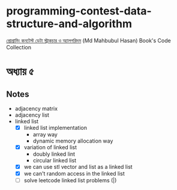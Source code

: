 # programming-contest-data-structure-and-algorithm

[প্রোগ্রামিং কনটেস্ট ডেটা স্ট্রাকচার ও অ্যালগরিদম](http://dimik.pub/book/77) (Md Mahbubul Hasan) Book's Code Collection

<!-- - pp means proper -->

# অধ্যায় ৫

## Notes

-   adjacency matrix
-   adjacency list
-   linked list
    -   [x] linked list implementation
        -   array way
        -   dynamic memory allocation way
    -   [x] variation of linked list
        -   doubly linked lint
        -   circular linked list
    -   [x] we can use stl vector and list as a linked list
    -   [x] we can't random access in the linked list
    -   [ ] solve leetcode linked list problems (|)
